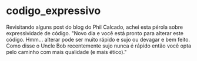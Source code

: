 codigo_expressivo
=================

Revisitando alguns post do blog do Phil Calcado, achei esta pérola sobre expressividade de código. "Novo dia e você está pronto para alterar este código. Hmm… alterar pode ser muito rápido e sujo ou devagar e bem feito. Como disse o Uncle Bob recentemente sujo nunca é rápido então você opta pelo caminho com mais qualidade (e mais ético)."
